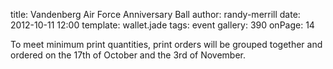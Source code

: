 title: Vandenberg Air Force Anniversary Ball
author: randy-merrill
date: 2012-10-11 12:00
template: wallet.jade
tags: event
gallery: 390
onPage: 14

To meet minimum print quantities, print orders will be grouped together and ordered on the 17th of October and the 3rd of November.
